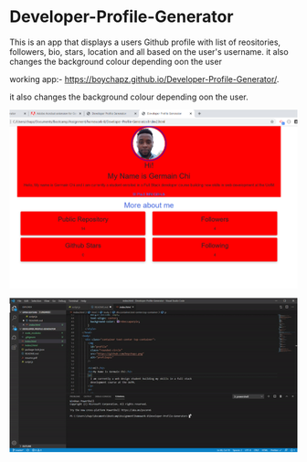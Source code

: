 # Developer-Profile-Generator

This is an app that displays a users Github profile with list of reositories, followers, bio, stars, location and all based on the user's username. it also changes the background colour depending oon the user

working app:- https://boychapz.github.io/Developer-Profile-Generator/.

it also changes the background colour depending oon the user.

![](image/index.PNG)

![AltText](image/code.gif)
